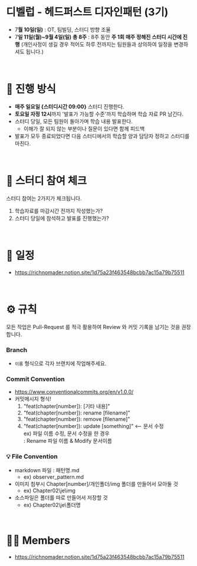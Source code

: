 # 디벨럽 - 헤드퍼스트 디자인패턴 (3기)

- 7**월 10일(일)** :
  OT, 팀빌딩, 스터디 방향 조율
- 7**일 11일(월)~9월 4일(일) 총 8주** :
  8주 동안 **주 1회 매주 정해진 스터디 시간에 진행**
  (개인사정이 생길 경우 적어도 하루 전까지는 팀원들과 상의하여 일정을 변경하셔도 됩니다.)

<br>

# 📒 진행 방식

- **매주 일요일 {스터디시간 09:00}** 스터디 진행한다.
- **토요일 자정 12시**까지 '발표가 가능할 수준'까지 학습하며 학습 자료 PR 남긴다.
- 스터디 당일, 모든 팀원이 돌아가며 학습 내용 발표한다.
  - 이해가 잘 되지 않는 부분이나 질문이 있다면 함께 피드백
- 발표가 모두 종료되었다면 다음 스터디에서의 학습할 양과 담당자 정하고 스터디를 마친다.

<br>

# 🚩 스터디 참여 체크

스터디 참여는 2가지가 체크됩니다.

1. 학습자료를 마감시간 전까지 작성했는가?
2. 스터디 당일에 참석하고 발표를 진행했는가?

<br>

# 📅 일정

- https://richnomader.notion.site/1d75a23f463548bcbb7ac15a79b75511

<br>

# ⚙ 규칙

모든 작업은 Pull-Request 를 적극 활용하여 Review 와 커밋 기록을 남기는 것을 권장합니다.

### Branch

- `이름` 형식으로 각자 브랜치에 작업해주세요.

### Commit Convention

- https://www.conventionalcommits.org/en/v1.0.0/
- 커밋메시지 형식!
  1. "feat(chapter[number]): [기타 내용]"
  2. "feat(chapter[number]): rename [filename]"
  3. "feat(chapter[number]): remove [filename]"
  4. "feat(chapter[number]): update [something]" <-- 문서 수정 <br>
     ex) 파일 이름 수정, 문서 수정을 한 경우
     <br> : Rename 파일 이름 & Modify 문서이름

### 💡 File Convention

- markdown 파일 : 패턴명.md
  - ex) observer_pattern.md
- 이미지 첨부시 Chapter[number]/개인폴더/img 폴더를 만들어서 모아둘 것
  - ex) Chapter02\je\img
- 소스파일은 폴더를 따로 만들어서 저장할 것
  - ex) Chapter02\je\폴더명

<br>

# 🙋‍♀ Members

- https://richnomader.notion.site/1d75a23f463548bcbb7ac15a79b75511
